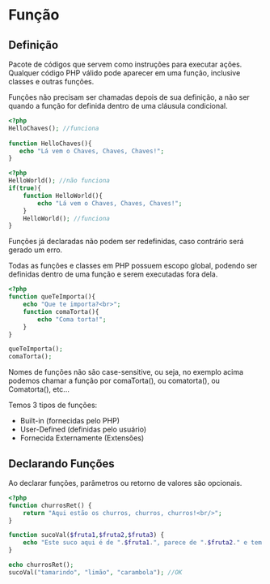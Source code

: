 # Função

## Definição

Pacote de códigos que servem como instruções para executar ações. Qualquer código PHP válido pode aparecer em uma função, inclusive classes e outras funções.

Funções não precisam ser chamadas depois de sua definição, a não ser quando a função for definida dentro de uma cláusula condicional.

```php
<?php
HelloChaves(); //funciona
    
function HelloChaves(){
   echo "Lá vem o Chaves, Chaves, Chaves!";
}
```

```php
<?php
HelloWorld(); //não funciona
if(true){
	function HelloWorld(){
		echo "Lá vem o Chaves, Chaves, Chaves!";
	}
	HelloWorld(); //funciona
}
```
Funções já declaradas não podem ser redefinidas, caso contrário será gerado um erro.

Todas as funções e classes em PHP possuem escopo global, podendo ser definidas dentro de uma função e serem executadas fora dela.
```php
<?php
function queTeImporta(){
    echo "Que te importa?<br>";
    function comaTorta(){
    	echo "Coma torta!";
    }
}

queTeImporta();
comaTorta();
```
Nomes de funções não são case-sensitive, ou seja, no exemplo acima podemos chamar a função por comaTorta(), ou comatorta(), ou Comatorta(), etc...

Temos 3 tipos de funções:

* Built-in (fornecidas pelo PHP)
* User-Defined (definidas pelo usuário)
* Fornecida Externamente (Extensões)

## Declarando Funções

Ao declarar funções, parâmetros ou retorno de valores são opcionais.

```php
<?php
function churrosRet() { 
	return "Aqui estão os churros, churros, churros!<br/>";
}

function sucoVal($fruta1,$fruta2,$fruta3) { 
	echo "Este suco aqui é de ".$fruta1.", parece de ".$fruta2." e tem gosto de ".$fruta3."!<br/>";
}

echo churrosRet();
sucoVal("tamarindo", "limão", "carambola"); //OK
```